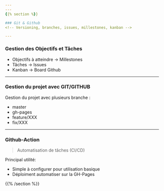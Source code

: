 ```yaml
---
---
{{% section %}}

### Git & Github
<!-- Versioning, branches, issues, millestones, kanban -->

---
```


### Gestion des Objectifs et Tâches

- Objectifs à atteindre -> Millestones
- Tâches -> Issues
- Kanban -> Board Github


---

### Gestion du projet avec GIT/GITHUB
Gestion du projet avec plusieurs branche :
- master
- gh-pages
- feature/XXX
- fix/XXX

---
### Github-Action
> Automatisation de tâches (CI/CD)
 
Principal utilité:
- Simple à configurer pour utilisation basique
- Déploiment automatiser sur la GH-Pages

{{% /section %}}
